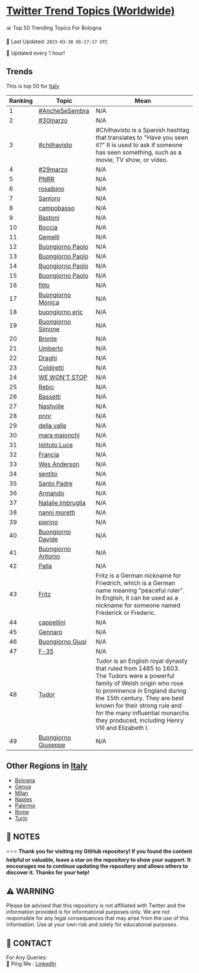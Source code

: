 [Twitter Trend Topics (Worldwide)](https://github.com/ErcinDedeoglu/Twitter-Trend-Topics)
==========


📊 Top 50 Trending Topics For Bologna

📆 Last Updated: `2023-03-30 05:17:17 UTC`

🔧 Updated every 1 hour!


## Trends

This is top 50 for [Italy](</Italy>)

| Ranking | Topic | Mean |
| ------- | ------------ | ------------ |
| 1 | [#AncheSeSembra](http://twitter.com/search?q=%23AncheSeSembra) | N/A |
| 2 | [#30marzo](http://twitter.com/search?q=%2330marzo) | N/A |
| 3 | [#chilhavisto](http://twitter.com/search?q=%23chilhavisto) | #Chilhavisto is a Spanish hashtag that translates to "Have you seen it?" It is used to ask if someone has seen something, such as a movie, TV show, or video. |
| 4 | [#29marzo](http://twitter.com/search?q=%2329marzo) | N/A |
| 5 | [PNRR](http://twitter.com/search?q=PNRR) | N/A |
| 6 | [rosalbino](http://twitter.com/search?q=rosalbino) | N/A |
| 7 | [Santoro](http://twitter.com/search?q=Santoro) | N/A |
| 8 | [campobasso](http://twitter.com/search?q=campobasso) | N/A |
| 9 | [Bastoni](http://twitter.com/search?q=Bastoni) | N/A |
| 10 | [Boccia](http://twitter.com/search?q=Boccia) | N/A |
| 11 | [Gemelli](http://twitter.com/search?q=Gemelli) | N/A |
| 12 | [Buongiorno Paolo](http://twitter.com/search?q=Buongiorno+Paolo) | N/A |
| 13 | [Buongiorno Paolo](http://twitter.com/search?q=Buongiorno+Paolo) | N/A |
| 14 | [Buongiorno Paolo](http://twitter.com/search?q=Buongiorno+Paolo) | N/A |
| 15 | [Buongiorno Paolo](http://twitter.com/search?q=Buongiorno+Paolo) | N/A |
| 16 | [fitto](http://twitter.com/search?q=fitto) | N/A |
| 17 | [Buongiorno Monica](http://twitter.com/search?q=Buongiorno+Monica) | N/A |
| 18 | [buongiorno eric](http://twitter.com/search?q=buongiorno+eric) | N/A |
| 19 | [Buongiorno Simone](http://twitter.com/search?q=Buongiorno+Simone) | N/A |
| 20 | [Bronte](http://twitter.com/search?q=Bronte) | N/A |
| 21 | [Umberto](http://twitter.com/search?q=Umberto) | N/A |
| 22 | [Draghi](http://twitter.com/search?q=Draghi) | N/A |
| 23 | [Coldiretti](http://twitter.com/search?q=Coldiretti) | N/A |
| 24 | [WE WON'T STOP](http://twitter.com/search?q=WE+WON%27T+STOP) | N/A |
| 25 | [Rebic](http://twitter.com/search?q=Rebic) | N/A |
| 26 | [Bassetti](http://twitter.com/search?q=Bassetti) | N/A |
| 27 | [Nashville](http://twitter.com/search?q=Nashville) | N/A |
| 28 | [pnnr](http://twitter.com/search?q=pnnr) | N/A |
| 29 | [della valle](http://twitter.com/search?q=della+valle) | N/A |
| 30 | [mara maionchi](http://twitter.com/search?q=mara+maionchi) | N/A |
| 31 | [Istituto Luce](http://twitter.com/search?q=Istituto+Luce) | N/A |
| 32 | [Francia](http://twitter.com/search?q=Francia) | N/A |
| 33 | [Wes Anderson](http://twitter.com/search?q=Wes+Anderson) | N/A |
| 34 | [sentito](http://twitter.com/search?q=sentito) | N/A |
| 35 | [Santo Padre](http://twitter.com/search?q=Santo+Padre) | N/A |
| 36 | [Armando](http://twitter.com/search?q=Armando) | N/A |
| 37 | [Natalie Imbruglia](http://twitter.com/search?q=Natalie+Imbruglia) | N/A |
| 38 | [nanni moretti](http://twitter.com/search?q=nanni+moretti) | N/A |
| 39 | [pierino](http://twitter.com/search?q=pierino) | N/A |
| 40 | [Buongiorno Davide](http://twitter.com/search?q=Buongiorno+Davide) | N/A |
| 41 | [Buongiorno Antonio](http://twitter.com/search?q=Buongiorno+Antonio) | N/A |
| 42 | [Palla](http://twitter.com/search?q=Palla) | N/A |
| 43 | [Fritz](http://twitter.com/search?q=Fritz) | Fritz is a German nickname for Friedrich, which is a German name meaning "peaceful ruler". In English, it can be used as a nickname for someone named Frederick or Frederic. |
| 44 | [cappellini](http://twitter.com/search?q=cappellini) | N/A |
| 45 | [Gennaro](http://twitter.com/search?q=Gennaro) | N/A |
| 46 | [Buongiorno Giusi](http://twitter.com/search?q=Buongiorno+Giusi) | N/A |
| 47 | [F-35](http://twitter.com/search?q=F-35) | N/A |
| 48 | [Tudor](http://twitter.com/search?q=Tudor) | Tudor is an English royal dynasty that ruled from 1485 to 1603. The Tudors were a powerful family of Welsh origin who rose to prominence in England during the 15th century. They are best known for their strong rule and for the many influential monarchs they produced, including Henry VIII and Elizabeth I. |
| 49 | [Buongiorno Giuseppe](http://twitter.com/search?q=Buongiorno+Giuseppe) | N/A |



## Other Regions in [Italy](</Italy>)

* [Bologna](</Italy/Bologna.md>)
* [Genoa](</Italy/Genoa.md>)
* [Milan](</Italy/Milan.md>)
* [Naples](</Italy/Naples.md>)
* [Palermo](</Italy/Palermo.md>)
* [Rome](</Italy/Rome.md>)
* [Turin](</Italy/Turin.md>)



## 📝 NOTES

⭐⭐⭐ **Thank you for visiting my GitHub repository! If you found the content helpful or valuable, leave a star on the repository to show your support. It encourages me to continue updating the repository and allows others to discover it. Thanks for your help!**


## ⚠️ WARNING

Please be advised that this repository is not affiliated with Twitter and the information provided is for informational purposes only. We are not responsible for any legal consequences that may arise from the use of this information. Use at your own risk and solely for educational purposes.


## 📨 CONTACT

 For Any Queries:  
            🏓 Ping Me : [LinkedIn](https://www.linkedin.com/in/ercindedeoglu/)
